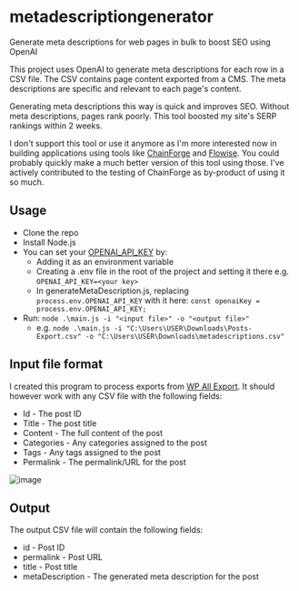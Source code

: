 # metadescriptiongenerator
Generate meta descriptions for web pages in bulk to boost SEO using OpenAI

This project uses OpenAI to generate meta descriptions for each row in a CSV file. The CSV contains page content exported from a CMS. The meta descriptions are specific and relevant to each page's content.

Generating meta descriptions this way is quick and improves SEO. Without meta descriptions, pages rank poorly. This tool boosted my site's SERP rankings within 2 weeks.

I don't support this tool or use it anymore as I'm more interested now in building applications using tools like [ChainForge](https://github.com/ianarawjo/ChainForge) and [Flowise](https://github.com/FlowiseAI/Flowise). You could probably quickly make a much better version of this tool using those. I've actively contributed to the testing of ChainForge as by-product of using it so much.

## Usage

- Clone the repo
- Install Node.js
- You can set your [OPENAI_API_KEY](https://platform.openai.com/account/api-keys) by:
  - Adding it as an environment variable
  - Creating a .env file in the root of the project and setting it there e.g. `OPENAI_API_KEY=<your key>`
  - In generateMetaDescription.js, replacing `process.env.OPENAI_API_KEY` with it here: `const openaiKey = process.env.OPENAI_API_KEY;`
- Run: `node .\main.js -i "<input file>" -o "<output file>"`
  - e.g. `node .\main.js -i "C:\Users\USER\Downloads\Posts-Export.csv" -o "C:\Users\USER\Downloads\metadescriptions.csv"`

## Input file format

I created this program to process exports from [WP All Export](https://www.wpallimport.com/upgrade-to-wp-all-export-pro/). It should however work with any CSV file with the following fields:

- Id - The post ID
- Title - The post title
- Content - The full content of the post
- Categories - Any categories assigned to the post
- Tags - Any tags assigned to the post
- Permalink - The permalink/URL for the post

![image](https://github.com/profplum700/metadescriptiongenerator/assets/13546520/bf4c92b3-e5aa-4dfa-a780-7124025c12ee)

## Output

The output CSV file will contain the following fields:

- id - Post ID
- permalink - Post URL
- title - Post title
- metaDescription - The generated meta description for the post
